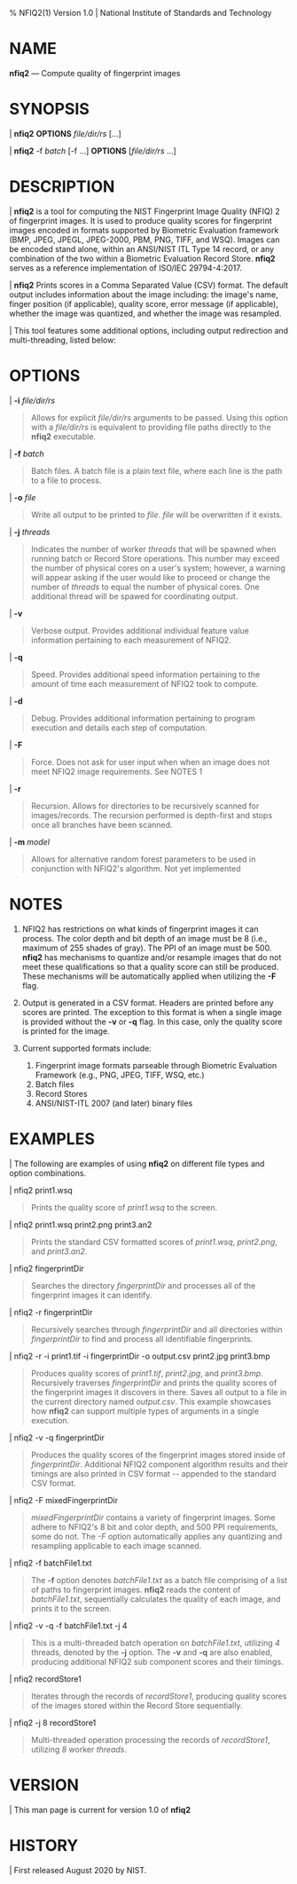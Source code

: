 % NFIQ2(1) Version 1.0 | National Institute of Standards and Technology

NAME
====

**nfiq2** — Compute quality of fingerprint images

SYNOPSIS
========

| **nfiq2** **OPTIONS** _file/dir/rs_ [...]

| **nfiq2** -f _batch_ [-f ...] **OPTIONS** [_file/dir/rs_ ...]


DESCRIPTION
===========

| **nfiq2** is a tool for computing the NIST Fingerprint Image Quality (NFIQ) 2 of fingerprint images. It is used to produce quality scores for fingerprint images encoded in formats supported by Biometric Evaluation framework (BMP, JPEG, JPEGL, JPEG-2000, PBM, PNG, TIFF, and WSQ). Images can be encoded stand alone, within an ANSI/NIST ITL Type 14 record, or any combination of the two within a Biometric Evaluation Record Store. **nfiq2** serves as a reference implementation of ISO/IEC 29794-4:2017.

| **nfiq2** Prints scores in a Comma Separated Value (CSV) format. The default output includes information about the image including: the image's name, finger position (if applicable), quality score, error message (if applicable), whether the image was quantized, and whether the image was resampled.

| This tool features some additional options, including output redirection and multi-threading, listed below:

OPTIONS
=======
| **-i** _file/dir/rs_
> Allows for explicit _file/dir/rs_ arguments to be passed. Using this option with a _file/dir/rs_ is equivalent to providing file paths directly to the **nfiq2** executable.

| **-f** _batch_
> Batch files. A batch file is a plain text file, where each line is the path to a file to process.

| **-o** _file_
> Write all output to be printed to _file_. _file_ will be overwritten if it exists.

| **-j** _threads_
> Indicates the number of worker _threads_ that will be spawned when running batch or Record Store operations. This number may exceed the number of physical cores on a user's system; however, a warning will appear asking if the user would like to proceed or change the number of _threads_ to equal the number of physical cores. One additional thread will be spawed for coordinating output.

| **-v**
> Verbose output. Provides additional individual feature value information pertaining to each measurement of NFIQ2.

| **-q**
> Speed. Provides additional speed information pertaining to the amount of time each measurement of NFIQ2 took to compute.

| **-d**
> Debug. Provides additional information pertaining to program execution and details each step of computation.

| **-F**
> Force. Does not ask for user input when when an image does not meet NFIQ2 image requirements.
> See NOTES 1

| **-r**
> Recursion. Allows for directories to be recursively scanned for images/records. The recursion performed is depth-first and stops once all branches have been scanned.

| **-m** _model_
> Allows for alternative random forest parameters to be used in conjunction with NFIQ2's algorithm.
> Not yet implemented

NOTES
=====

1. NFIQ2 has restrictions on what kinds of fingerprint images it can process. The color depth and bit depth of an image must be 8 (i.e., maximum of 255 shades of gray). The PPI of an image must be 500. **nfiq2** has mechanisms to quantize and/or resample images that do not meet these qualifications so that a quality score can still be produced. These mechanisms will be automatically applied when utilizing the **-F** flag.

2. Output is generated in a CSV format. Headers are printed before any scores are printed. The exception to this format is when a single image is provided without the **-v** or **-q** flag. In this case, only the quality score is printed for the image.

3. Current supported formats include:
	1. Fingerprint image formats parseable through Biometric Evaluation Framework (e.g., PNG, JPEG, TIFF, WSQ, etc.)
	2. Batch files
	3. Record Stores
	4. ANSI/NIST-ITL 2007 (and later) binary files

EXAMPLES
========

| The following are examples of using **nfiq2** on different file types and option combinations.

| nfiq2 print1.wsq

> Prints the quality score of _print1.wsq_ to the screen.

| nfiq2 print1.wsq print2.png print3.an2

> Prints the standard CSV formatted scores of _print1.wsq_, _print2.png_, and _print3.an2_.

| nfiq2 fingerprintDir

> Searches the directory _fingerprintDir_ and processes all of the fingerprint images it can identify.

| nfiq2 -r fingerprintDir

> Recursively searches through _fingerprintDir_ and all directories within _fingerprintDir_ to find and process all identifiable fingerprints.

| nfiq2 -r -i print1.tif -i fingerprintDir -o output.csv print2.jpg print3.bmp

> Produces quality scores of _print1.tif_, _print2.jpg_, and _print3.bmp_. Recursively traverses _fingerprintDir_ and prints the quality scores of the fingerprint images it discovers in there. Saves all output to a file in the current directory named _output.csv_. This example showcases how **nfiq2** can support multiple types of arguments in a single execution.

| nfiq2 -v -q fingerprintDir

> Produces the quality scores of the fingerprint images stored inside of _fingerprintDir_. Additional NFIQ2 component algorithm results and their timings are also printed in CSV format -- appended to the standard CSV format.

| nfiq2 -F mixedFingerprintDir

> _mixedFingerprintDir_ contains a variety of fingerprint images. Some adhere to NFIQ2's 8 bit and color depth, and 500 PPI requirements, some do not. The _-F_ option automatically applies any quantizing and resampling applicable to each image scanned.

| nfiq2 -f batchFile1.txt

> The **-f** option denotes _batchFile1.txt_ as a batch file comprising of a list of paths to fingerprint images. **nfiq2** reads the content of  _batchFile1.txt_,  sequentially calculates the quality of each image, and prints it to the screen.

| nfiq2 -v -q -f batchFile1.txt -j 4

> This is a multi-threaded batch operation on _batchFile1.txt_, utilizing _4_ threads, denoted by the **-j** option. The **-v** and **-q** are also enabled, producing additional NFIQ2 sub component scores and their timings.

| nfiq2 recordStore1

> Iterates through the records of _recordStore1_, producing quality scores of the images stored within the Record Store sequentially.

| nfiq2 -j 8 recordStore1

> Multi-threaded operation processing the records of _recordStore1_, utilizing _8_ worker _threads_.

VERSION
=======

| This man page is current for version 1.0 of **nfiq2**

HISTORY
=======

| First released August 2020 by NIST.
